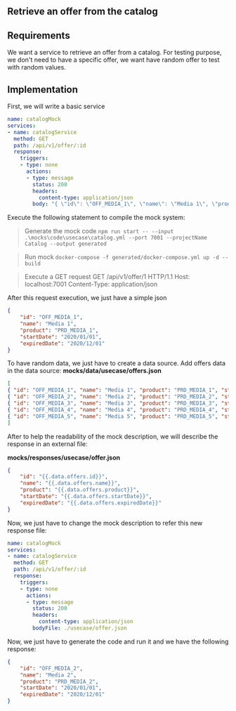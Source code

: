 ## Retrieve an offer from the catalog

## Requirements
We want a service to retrieve an offer from a catalog. For testing purpose, we don't need to have a specific offer, we want have random offer to test with random values.

## Implementation
First, we will write a basic service
```yaml
name: catalogMock
services:
- name: catalogService
  method: GET
  path: /api/v1/offer/:id
  response:
    triggers:
    - type: none
      actions:
      - type: message
        status: 200
        headers:
          content-type: application/json
        body: "{ \"id\": \"OFF_MEDIA_1\", \"name\": \"Media 1\", \"product\": \"PRD_MEDIA_1\", \"startDate\": \"2020/01/01\", \"expiredDate\": \"2020/12/01\" }"
```

Execute the following statement to compile the mock system:
> Generate the mock code
`npm run start -- --input .\mocks\code\usecase\catalog.yml --port 7001 --projectName Catalog --output generated`

> Run mock
`docker-compose -f generated/docker-compose.yml up -d --build`

> Execute a GET request
GET /api/v1/offer/1 HTTP/1.1
Host: localhost:7001
Content-Type: application/json

After this request execution, we just have a simple json
```json
{
    "id": "OFF_MEDIA_1",
    "name": "Media 1",
    "product": "PRD_MEDIA_1",
    "startDate": "2020/01/01",
    "expiredDate": "2020/12/01"
}
```

To have random data, we just have to create a data source. Add offers data in the data source:
**mocks/data/usecase/offers.json**
```json
[
{ "id": "OFF_MEDIA_1", "name": "Media 1", "product": "PRD_MEDIA_1", "startDate": "2020/01/01", "expiredDate": "2020/12/01" },
{ "id": "OFF_MEDIA_2", "name": "Media 2", "product": "PRD_MEDIA_2", "startDate": "2020/01/01", "expiredDate": "2020/12/01" },
{ "id": "OFF_MEDIA_3", "name": "Media 3", "product": "PRD_MEDIA_3", "startDate": "2020/01/01", "expiredDate": "2020/12/01" },
{ "id": "OFF_MEDIA_4", "name": "Media 4", "product": "PRD_MEDIA_4", "startDate": "2020/01/01", "expiredDate": "2020/12/01" },
{ "id": "OFF_MEDIA_5", "name": "Media 5", "product": "PRD_MEDIA_5", "startDate": "2020/01/01", "expiredDate": "2020/12/01" }
]
```

After to help the readability of the mock description, we will describe the response in an external file:

**mocks/responses/usecase/offer.json**
```json
{
    "id": "{{.data.offers.id}}",
    "name": "{{.data.offers.name}}",
    "product": "{{.data.offers.product}}",
    "startDate": "{{.data.offers.startDate}}",
    "expiredDate": "{{.data.offers.expiredDate}}"
}
```

Now, we just have to change the mock description to refer this new response file:

```yaml
name: catalogMock
services:
- name: catalogService
  method: GET
  path: /api/v1/offer/:id
  response:
    triggers:
    - type: none
      actions:
      - type: message
        status: 200
        headers:
          content-type: application/json
        bodyFile: ./usecase/offer.json
```

Now, we just have to generate the code and run it and we have the following response:
```json
{
    "id": "OFF_MEDIA_2",
    "name": "Media 2",
    "product": "PRD_MEDIA_2",
    "startDate": "2020/01/01",
    "expiredDate": "2020/12/01"
}
```